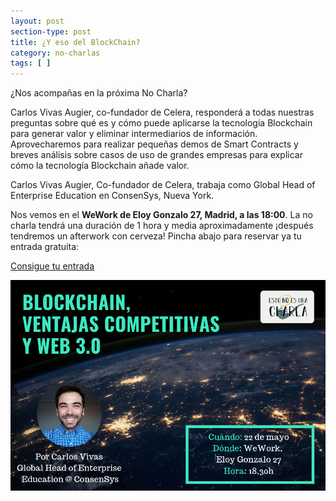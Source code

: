 ```yaml
---
layout: post
section-type: post
title: ¿Y eso del BlockChain?
category: no-charlas
tags: [ ]
---
```


¿Nos acompañas en la próxima No Charla? 
 
Carlos Vivas Augier, co-fundador de Celera, responderá a todas nuestras preguntas sobre qué es y cómo puede aplicarse la tecnología Blockchain para generar valor y eliminar intermediarios de información. Aprovecharemos para realizar pequeñas demos de Smart Contracts y breves análisis sobre casos de uso de grandes empresas para explicar cómo la tecnología Blockchain añade valor. 

Carlos Vivas Augier, Co-fundador de Celera, trabaja como Global Head of Enterprise Education en ConsenSys, Nueva York.

Nos vemos en el **WeWork de Eloy Gonzalo 27, Madrid, a las 18:00**. 
La no charla tendrá una duración de 1 hora y media aproximadamente ¡después tendremos un afterwork con cerveza! 
Pincha abajo para reservar ya tu entrada gratuita:
 
<a class="superboton" href="https://www.eventbrite.es/e/entradas-esto-no-es-una-charla-sobre-blockchain-ventajas-competitivas-y-web-30-60969952770">Consigue tu entrada</a>

<img src="/img/carteles/vivas.png" alt="EstoNoEsUnaCharla" style="width: 600px;"/>
